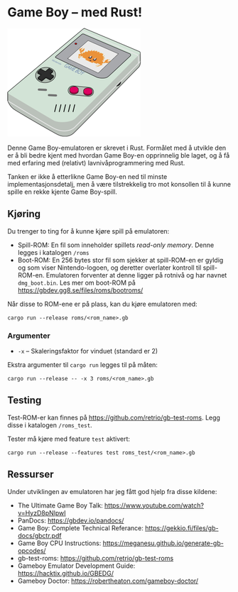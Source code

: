 # Game Boy – med Rust!
![](images/gameboy.png)

Denne Game Boy-emulatoren er skrevet i Rust. Formålet med å utvikle den er å bli bedre kjent med hvordan Game Boy-en opprinnelig ble laget, og å få med erfaring med (relativt) lavnivåprogrammering med Rust.

Tanken er ikke å etterlikne Game Boy-en ned til minste implementasjonsdetalj, men å være tilstrekkelig tro mot konsollen til å kunne spille en rekke kjente Game Boy-spill.

## Kjøring
Du trenger to ting for å kunne kjøre spill på emulatoren:
* Spill-ROM: En fil som inneholder spillets _read-only memory_. Denne legges i katalogen `/roms`
* Boot-ROM: En 256 bytes stor fil som sjekker at spill-ROM-en er gyldig og som viser Nintendo-logoen, og deretter overlater kontroll til spill-ROM-en. Emulatoren forventer at denne ligger på rotnivå og har navnet `dmg_boot.bin`. Les mer om boot-ROM på https://gbdev.gg8.se/files/roms/bootroms/

Når disse to ROM-ene er på plass, kan du kjøre emulatoren med:

```shell
cargo run --release roms/<rom_name>.gb
```

### Argumenter
* `-x` – Skaleringsfaktor for vinduet (standard er 2)

Ekstra argumenter til `cargo run` legges til på måten:
```shell
cargo run --release -- -x 3 roms/<rom_name>.gb
```

## Testing
Test-ROM-er kan finnes på https://github.com/retrio/gb-test-roms. Legg disse i katalogen `/roms_test`.

Tester må kjøre med feature `test` aktivert:
```shell
cargo run --release --features test roms_test/<rom_name>.gb
```

## Ressurser
Under utviklingen av emulatoren har jeg fått god hjelp fra disse kildene:
* The Ultimate Game Boy Talk: https://www.youtube.com/watch?v=HyzD8pNlpwI
* PanDocs: https://gbdev.io/pandocs/
* Game Boy: Complete Technical Referance: https://gekkio.fi/files/gb-docs/gbctr.pdf
* Game Boy CPU Instructions: https://meganesu.github.io/generate-gb-opcodes/
* gb-test-roms: https://github.com/retrio/gb-test-roms
* Gameboy Emulator Development Guide: https://hacktix.github.io/GBEDG/
* Gameboy Doctor: https://robertheaton.com/gameboy-doctor/

